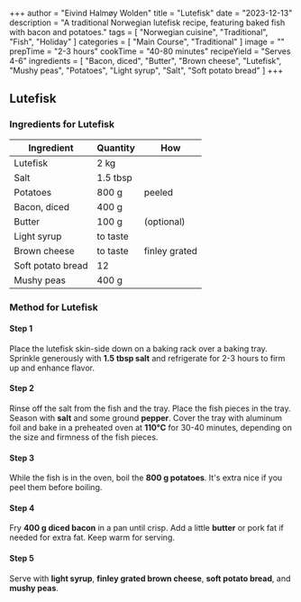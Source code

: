 +++
author = "Eivind Halmøy Wolden"
title = "Lutefisk"
date = "2023-12-13"
description = "A traditional Norwegian lutefisk recipe, featuring baked fish with bacon and potatoes."
tags = [
    "Norwegian cuisine",
    "Traditional",
    "Fish",
    "Holiday"
]
categories = [
    "Main Course",
    "Traditional"
]
image = ""
prepTime = "2-3 hours"
cookTime = "40-80 minutes"
recipeYield = "Serves 4-6"
ingredients = [ 
    "Bacon, diced",
    "Butter",
    "Brown cheese",
    "Lutefisk",
    "Mushy peas",
    "Potatoes",
    "Light syrup",
    "Salt",
    "Soft potato bread"
]
+++

## Lutefisk
### Ingredients for Lutefisk
Ingredient | Quantity | How
---|---|---
Lutefisk           | 2 kg          | 
Salt               | 1.5 tbsp       | 
Potatoes           | 800 g         | peeled 
Bacon, diced       | 400 g         | 
Butter    | 100 g         | (optional) 
Light syrup | to taste | 
Brown cheese | to taste  | finley grated
Soft potato bread | 12 |
Mushy peas | 400 g | 

### Method for Lutefisk
#### Step 1
Place the lutefisk skin-side down on a baking rack over a baking tray. Sprinkle generously with **1.5 tbsp salt** and refrigerate for 2-3 hours to firm up and enhance flavor.

#### Step 2
Rinse off the salt from the fish and the tray. Place the fish pieces in the tray. Season with **salt** and some ground **pepper**. Cover the tray with aluminum foil and bake in a preheated oven at **110°C** for 30-40 minutes, depending on the size and firmness of the fish pieces.

#### Step 3
While the fish is in the oven, boil the **800 g potatoes**. It's extra nice if you peel them before boiling.

#### Step 4
Fry **400 g diced bacon** in a pan until crisp. Add a little **butter** or pork fat if needed for extra fat. Keep warm for serving. 

#### Step 5
Serve with **light syrup**, **finley grated brown cheese**, **soft potato bread**, and **mushy peas**.
